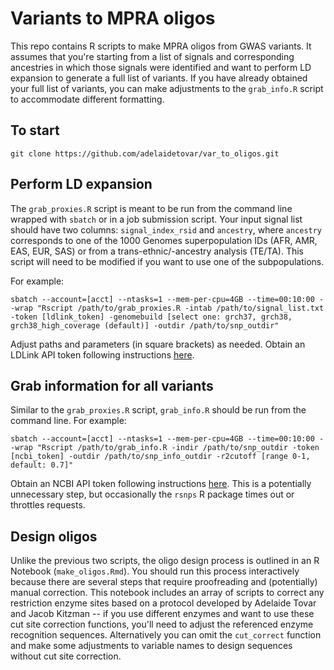 # Variants to MPRA oligos

This repo contains R scripts to make MPRA oligos from GWAS variants. It assumes that you're starting from a list of signals and corresponding ancestries in which those signals were identified and want to perform LD expansion to generate a full list of variants. If you have already obtained your full list of variants, you can make adjustments to the `grab_info.R` script to accommodate different formatting.

## To start

`git clone https://github.com/adelaidetovar/var_to_oligos.git`

## Perform LD expansion

The `grab_proxies.R` script is meant to be run from the command line wrapped with `sbatch` or in a job submission script. Your input signal list should have two columns: `signal_index_rsid` and `ancestry`, where `ancestry` corresponds to one of the 1000 Genomes superpopulation IDs (AFR, AMR, EAS, EUR, SAS) or from a trans-ethnic/-ancestry analysis (TE/TA). This script will need to be modified if you want to use one of the subpopulations.

For example:

```
sbatch --account=[acct] --ntasks=1 --mem-per-cpu=4GB --time=00:10:00 --wrap "Rscript /path/to/grab_proxies.R -intab /path/to/signal_list.txt -token [ldlink_token] -genomebuild [select one: grch37, grch38, grch38_high_coverage (default)] -outdir /path/to/snp_outdir"
```

Adjust paths and parameters (in square brackets) as needed. Obtain an LDLink API token following instructions [here](https://ldlink.nih.gov/?tab=apiaccess).

## Grab information for all variants

Similar to the `grab_proxies.R` script, `grab_info.R` should be run from the command line. For example:

```
sbatch --account=[acct] --ntasks=1 --mem-per-cpu=4GB --time=00:10:00 --wrap "Rscript /path/to/grab_info.R -indir /path/to/snp_outdir -token [ncbi_token] -outdir /path/to/snp_info_outdir -r2cutoff [range 0-1, default: 0.7]"
```

Obtain an NCBI API token following instructions [here](https://support.nlm.nih.gov/knowledgebase/article/KA-05317/en-us). This is a potentially unnecessary step, but occasionally the `rsnps` R package times out or throttles requests.

## Design oligos

Unlike the previous two scripts, the oligo design process is outlined in an R Notebook (`make_oligos.Rmd`). You should run this process interactively because there are several steps that require proofreading and (potentially) manual correction. This notebook includes an array of scripts to correct any restriction enzyme sites based on a protocol developed by Adelaide Tovar and Jacob Kitzman -- if you use different enzymes and want to use these cut site correction functions, you'll need to adjust the referenced enzyme recognition sequences. Alternatively you can omit the `cut_correct` function and make some adjustments to variable names to design sequences without cut site correction.
